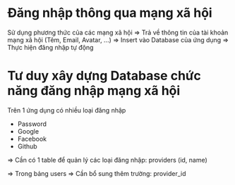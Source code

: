 # Đăng nhập thông qua mạng xã hội

Sử dụng phương thức của các mạng xã hội => Trả về thông tin của tài khoản mạng xã hội (Têm, Email, Avatar, ...) => Insert vào Database của ứng dụng => Thực hiện đăng nhập tự động 

# Tư duy xây dựng Database chức năng đăng nhập mạng xã hội

Trên 1 ứng dụng có nhiều loại đăng nhập
- Password
- Google
- Facebook
- Github

=> Cần có 1 table để quản lý các loại đăng nhập: providers (id, name)

=> Trong bảng users => Cần bổ sung thêm trường: provider_id